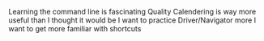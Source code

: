 Learning the command line is fascinating
Quality Calendering is way more useful than I thought it would be
I want to practice Driver/Navigator more
I want to get more familiar with shortcuts

